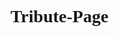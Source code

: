 # Tribute-Page

<html>
    <head>
        <meta charset="utf-8">
        <title>Challenge: Fancy font families</title>
        <style>
        #flinstones {
            font-family:monospace;
        }
        
        #jetsons {
            font-family:serif;
        }
        
        #addams {
            font-family:sans-serif;
        }
        body{
            font-family:serif;
        }
        </style>
    </head>
    <body>{
    
    <p>Some fun theme songs of well known TV families...</p>
    
    <h4>The Flinstones</h4>
    <p id="flinstones">
    Meet the Flintstones<br>
    They're the modern stone age family<br>
    From the town of Bedrock<br>
    They're a page right of history</p>
    
    <h4>The Jetsons</h4>
    <p id="jetsons">
    Meet George Jetson,<br>
    His Boy Elroy,<br>
    Daughter Judy,<br>
    Jane, His wife
    </p>

    <h4>The Addams Family</h4>
    <p id="addams">
    They're creepy and they're kooky,<br>
    mysterious and spooky<br>
    They're all together ooky,<br>
    the Addams Family 
    </p>
    </body>
</html>
